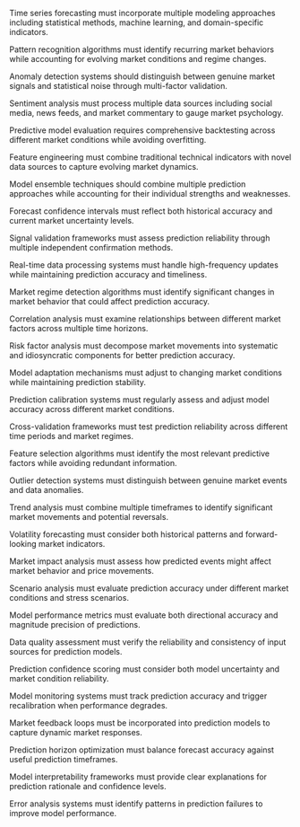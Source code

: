 Time series forecasting must incorporate multiple modeling approaches including statistical methods, machine learning, and domain-specific indicators.

Pattern recognition algorithms must identify recurring market behaviors while accounting for evolving market conditions and regime changes.

Anomaly detection systems should distinguish between genuine market signals and statistical noise through multi-factor validation.

Sentiment analysis must process multiple data sources including social media, news feeds, and market commentary to gauge market psychology.

Predictive model evaluation requires comprehensive backtesting across different market conditions while avoiding overfitting.

Feature engineering must combine traditional technical indicators with novel data sources to capture evolving market dynamics.

Model ensemble techniques should combine multiple prediction approaches while accounting for their individual strengths and weaknesses.

Forecast confidence intervals must reflect both historical accuracy and current market uncertainty levels.

Signal validation frameworks must assess prediction reliability through multiple independent confirmation methods.

Real-time data processing systems must handle high-frequency updates while maintaining prediction accuracy and timeliness.

Market regime detection algorithms must identify significant changes in market behavior that could affect prediction accuracy.

Correlation analysis must examine relationships between different market factors across multiple time horizons.

Risk factor analysis must decompose market movements into systematic and idiosyncratic components for better prediction accuracy.

Model adaptation mechanisms must adjust to changing market conditions while maintaining prediction stability.

Prediction calibration systems must regularly assess and adjust model accuracy across different market conditions.

Cross-validation frameworks must test prediction reliability across different time periods and market regimes.

Feature selection algorithms must identify the most relevant predictive factors while avoiding redundant information.

Outlier detection systems must distinguish between genuine market events and data anomalies.

Trend analysis must combine multiple timeframes to identify significant market movements and potential reversals.

Volatility forecasting must consider both historical patterns and forward-looking market indicators.

Market impact analysis must assess how predicted events might affect market behavior and price movements.

Scenario analysis must evaluate prediction accuracy under different market conditions and stress scenarios.

Model performance metrics must evaluate both directional accuracy and magnitude precision of predictions.

Data quality assessment must verify the reliability and consistency of input sources for prediction models.

Prediction confidence scoring must consider both model uncertainty and market condition reliability.

Model monitoring systems must track prediction accuracy and trigger recalibration when performance degrades.

Market feedback loops must be incorporated into prediction models to capture dynamic market responses.

Prediction horizon optimization must balance forecast accuracy against useful prediction timeframes.

Model interpretability frameworks must provide clear explanations for prediction rationale and confidence levels.

Error analysis systems must identify patterns in prediction failures to improve model performance. 